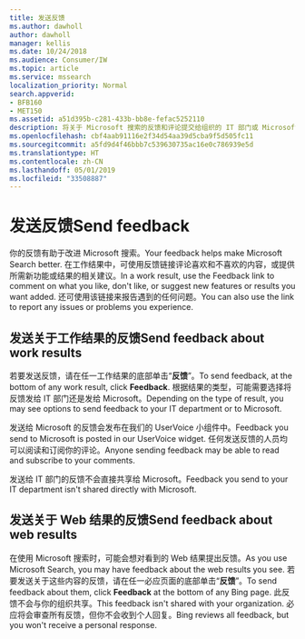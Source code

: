 ```yaml
---
title: 发送反馈
ms.author: dawholl
author: dawholl
manager: kellis
ms.date: 10/24/2018
ms.audience: Consumer/IW
ms.topic: article
ms.service: mssearch
localization_priority: Normal
search.appverid:
- BFB160
- MET150
ms.assetid: a51d395b-c281-433b-bb8e-fefac5252110
description: 将关于 Microsoft 搜索的反馈和评论提交给组织的 IT 部门或 Microsoft
ms.openlocfilehash: cbf4aab91116e2f34d54aa39d5cba9f5d505fc11
ms.sourcegitcommit: a5fd9d4f46bbb7c539630735ac16e0c786939e5d
ms.translationtype: HT
ms.contentlocale: zh-CN
ms.lasthandoff: 05/01/2019
ms.locfileid: "33508887"
---
```

# <a name="send-feedback"></a><span data-ttu-id="3edfd-103">发送反馈</span><span class="sxs-lookup"><span data-stu-id="3edfd-103">Send feedback</span></span>

<span data-ttu-id="3edfd-104">你的反馈有助于改进 Microsoft 搜索。</span><span class="sxs-lookup"><span data-stu-id="3edfd-104">Your feedback helps make Microsoft Search better.</span></span> <span data-ttu-id="3edfd-105">在工作结果中，可使用反馈链接评论喜欢和不喜欢的内容，或提供所需新功能或结果的相关建议。</span><span class="sxs-lookup"><span data-stu-id="3edfd-105">In a work result, use the Feedback link to comment on what you like, don't like, or suggest new features or results you want added.</span></span> <span data-ttu-id="3edfd-106">还可使用该链接来报告遇到的任何问题。</span><span class="sxs-lookup"><span data-stu-id="3edfd-106">You can also use the link to report any issues or problems you experience.</span></span>
  
## <a name="send-feedback-about-work-results"></a><span data-ttu-id="3edfd-107">发送关于工作结果的反馈</span><span class="sxs-lookup"><span data-stu-id="3edfd-107">Send feedback about work results</span></span>

<span data-ttu-id="3edfd-108">若要发送反馈，请在任一工作结果的底部单击“**反馈**”。</span><span class="sxs-lookup"><span data-stu-id="3edfd-108">To send feedback, at the bottom of any work result, click **Feedback**.</span></span> <span data-ttu-id="3edfd-109">根据结果的类型，可能需要选择将反馈发给 IT 部门还是发给 Microsoft。</span><span class="sxs-lookup"><span data-stu-id="3edfd-109">Depending on the type of result, you may see options to send feedback to your IT department or to Microsoft.</span></span>
  
<span data-ttu-id="3edfd-110">发送给 Microsoft 的反馈会发布在我们的 UserVoice 小组件中。</span><span class="sxs-lookup"><span data-stu-id="3edfd-110">Feedback you send to Microsoft is posted in our UserVoice widget.</span></span> <span data-ttu-id="3edfd-111">任何发送反馈的人员均可以阅读和订阅你的评论。</span><span class="sxs-lookup"><span data-stu-id="3edfd-111">Anyone sending feedback may be able to read and subscribe to your comments.</span></span>
  
<span data-ttu-id="3edfd-112">发送给 IT 部门的反馈不会直接共享给 Microsoft。</span><span class="sxs-lookup"><span data-stu-id="3edfd-112">Feedback you send to your IT department isn't shared directly with Microsoft.</span></span>
  
## <a name="send-feedback-about-web-results"></a><span data-ttu-id="3edfd-113">发送关于 Web 结果的反馈</span><span class="sxs-lookup"><span data-stu-id="3edfd-113">Send feedback about web results</span></span>

<span data-ttu-id="3edfd-114">在使用 Microsoft 搜索时，可能会想对看到的 Web 结果提出反馈。</span><span class="sxs-lookup"><span data-stu-id="3edfd-114">As you use Microsoft Search, you may have feedback about the web results you see.</span></span> <span data-ttu-id="3edfd-115">若要发送关于这些内容的反馈，请在任一必应页面的底部单击“**反馈**”。</span><span class="sxs-lookup"><span data-stu-id="3edfd-115">To send feedback about them, click **Feedback** at the bottom of any Bing page.</span></span> <span data-ttu-id="3edfd-116">此反馈不会与你的组织共享。</span><span class="sxs-lookup"><span data-stu-id="3edfd-116">This feedback isn't shared with your organization.</span></span> <span data-ttu-id="3edfd-117">必应将会审查所有反馈，但你不会收到个人回复。</span><span class="sxs-lookup"><span data-stu-id="3edfd-117">Bing reviews all feedback, but you won't receive a personal response.</span></span> 

  

